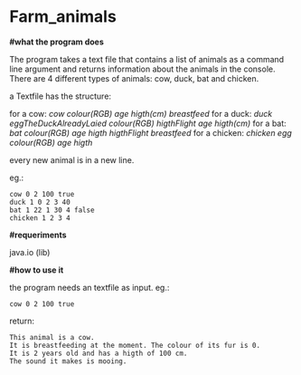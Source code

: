 # Farm_animals



__#what the program does__

The program takes a text file that contains a list of animals as a command line argument and returns information about the animals in the console.
There are 4 different types of animals: cow, duck, bat and chicken.

a Textfile has the structure: 

for a cow: *cow colour(RGB) age higth(cm) breastfeed*
for a duck: *duck eggTheDuckAlreadyLaied colour(RGB) higthFlight age higth(cm)*
for a bat: *bat colour(RGB) age higth higthFlight breastfeed* 
for a chicken: *chicken egg colour(RGB) age higth*

every new animal is in a new line.

eg.:
```
cow 0 2 100 true
duck 1 0 2 3 40
bat 1 22 1 30 4 false
chicken 1 2 3 4
```



__#requeriments__

java.io (lib)



__#how to use it__

the program needs an textfile as input. eg.:
```
cow 0 2 100 true
```

return:
```
This animal is a cow. 
It is breastfeeding at the moment. The colour of its fur is 0. 
It is 2 years old and has a higth of 100 cm. 
The sound it makes is mooing.
```

